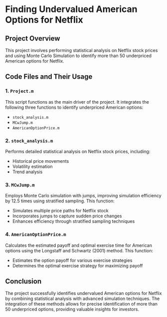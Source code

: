 # Finding Undervalued American Options for Netflix

## Project Overview

This project involves performing statistical analysis on Netflix stock prices and using Monte Carlo Simulation to identify more than 50 underpriced American options for Netflix.

## Code Files and Their Usage

### 1. `Project.m`
This script functions as the main driver of the project. It integrates the following three functions to identify underpriced American options:
- `stock_analysis.m`
- `MCwJump.m`
- `AmericanOptionPrice.m`

### 2. `stock_analysis.m`
Performs detailed statistical analysis on Netflix stock prices, including:
- Historical price movements
- Volatility estimation
- Trend analysis

### 3. `MCwJump.m`
Employs Monte Carlo simulation with jumps, improving simulation efficiency by 12.5 times using stratified sampling. This function:
- Simulates multiple price paths for Netflix stock
- Incorporates jumps to capture sudden price changes
- Enhances efficiency through stratified sampling techniques

### 4. `AmericanOptionPrice.m`
Calculates the estimated payoff and optimal exercise time for American options using the Longstaff and Schwartz (2001) method. This function:
- Estimates the option payoff for various exercise strategies
- Determines the optimal exercise strategy for maximizing payoff

## Conclusion

The project successfully identifies undervalued American options for Netflix by combining statistical analysis with advanced simulation techniques. The integration of these methods allows for precise identification of more than 50 underpriced options, providing valuable insights for investors.

